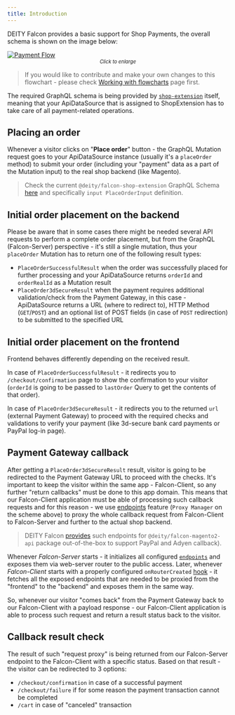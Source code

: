 ```yaml
---
title: Introduction
---
```


DEITY Falcon provides a basic support for Shop Payments,
the overall schema is shown on the image below:

[![Payment Flow](assets/payment-workflow.png)](assets/payment-workflow.png)
<span style="font-style: italic; text-align: center; display: block; font-size: 0.8em">Click to enlarge</span>

> If you would like to contribute and make your own changes to this flowchart - please check
> [Working with flowcharts](support/flowcharts.md) page first.

The required GraphQL schema is being provided by
[`shop-extension`](falcon-server/extensions.md#shop-extension) itself, meaning that your ApiDataSource that is assigned to ShopExtension has to take care of all payment-related operations.

## Placing an order

Whenever a visitor clicks on "__Place order__" button - the GraphQL Mutation request goes to your
ApiDataSource instance (usually it's a `placeOrder` method) to submit your order (including your "payment"
data as a part of the Mutation input) to the real shop backend (like Magento).

> Check the current `@deity/falcon-shop-extension` GraphQL Schema [here](https://github.com/deity-io/falcon/blob/master/packages/falcon-shop-extension/src/schema.graphql) and specifically `input PlaceOrderInput` definition.

## Initial order placement on the backend

Please be aware that in some cases there might be needed several API requests to perform a complete order placement,
but from the GraphQL (Falcon-Server) perspective - it's still a single mutation, thus your `placeOrder` Mutation
has to return one of the following result types:

- `PlaceOrderSuccessfulResult` when the order was successfully placed for further processing and your
ApiDataSource returns `orderId` and `orderRealId` as a Mutation result
- `PlaceOrder3dSecureResult` when the payment requires additional validation/check from the Payment Gateway,
in this case - ApiDataSource returns a URL (where to redirect to), HTTP Method (`GET`/`POST`) and an optional
list of POST fields (in case of `POST` redirection) to be submitted to the specified URL

## Initial order placement on the frontend

Frontend behaves differently depending on the received result.

In case of `PlaceOrderSuccessfulResult` - it redirects you to `/checkout/confirmation` page to show the confirmation to
your visitor (`orderId` is going to be passed to `lastOrder` Query to get the contents of that order).

In case of `PlaceOrder3dSecureResult` - it redirects you to the returned `url` (external Payment Gateway) to proceed with the
required checks and validations to verify your payment (like 3d-secure bank card payments or PayPal log-in page).

## Payment Gateway callback

After getting a `PlaceOrder3dSecureResult` result, visitor is going to be redirected to the Payment Gateway URL to proceed
with the checks. It's important to keep the visitor within the same app - Falcon-Client, so any further "return callbacks" must
be done to this app domain. This means that our Falcon-Client application must be able of processing such callback requests and for this
reason - we use [endpoints](falcon-server/endpoints.md) feature (`Proxy Manager` on the scheme above) to proxy the whole callback
request from Falcon-Client to Falcon-Server and further to the actual shop backend.

> DEITY Falcon [provides](https://github.com/deity-io/falcon/blob/dev/packages/falcon-magento2-api/src/endpoints.js) such endpoints
> for `@deity/falcon-magento2-api` package out-of-the-box to support PayPal and Adyen callback).

Whenever _Falcon-Server_ starts - it initializes all configured [`endpoints`](falcon-server/endpoints.md) and exposes
them via web-server router to the public access. Later, whenever _Falcon-Client_ starts with a properly configured `onRouterCreated`
[hook](https://github.com/deity-io/falcon/blob/dev/examples/shop-with-blog/client/bootstrap.js#L18) - it fetches all the exposed
endpoints that are needed to be proxied from the "frontend" to the "backend" and exposes them in the same way.

So, whenever our visitor "comes back" from the Payment Gateway back to our Falcon-Client with a payload response - our Falcon-Client
application is able to process such request and return a result status back to the visitor.

## Callback result check

The result of such "request proxy" is being returned from our Falcon-Server endpoint to the Falcon-Client with a specific status.
Based on that result - the visitor can be redirected to 3 options:

- `/checkout/confirmation` in case of a successful payment
- `/checkout/failure` if for some reason the payment transaction cannot be completed
- `/cart`  in case of "canceled" transaction

